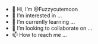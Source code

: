 - 👋 Hi, I’m @Fuzzycutemoon
- 👀 I’m interested in ...
- 🌱 I’m currently learning ...
- 💞️ I’m looking to collaborate on ...
- 📫 How to reach me ...

<!---
Fuzzycutemoon/Fuzzycutemoon is a ✨ special ✨ repository because its `README.md` (this file) appears on your GitHub profile.
You can click the Preview link to take a look at your changes.
--->
